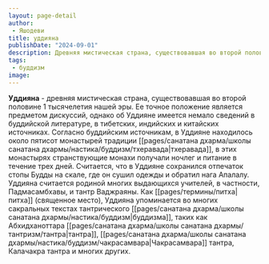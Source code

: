 ```yaml
---
layout: page-detail
author:
 - Яшодеви
title: уддияна
publishDate: "2024-09-01"
description: Древняя мистическая страна, существовавшая во второй половине 1 тысячелетия нашей эры. Ее точное положение является предметом дискуссий, однако об Уддияне имеется немало сведений в буддийской литературе, в тибетских, индийских и китайских источниках. Согласно буддийским источникам, в Уддияне находилось около пятисот монастырей традиции тхеравада, в этих монастырях странствующие монахи получали ночлег и питание в течение трех дней. Считается, что в Уддияне сохранился отпечаток стопы Будды на скале, где он сушил одежды и обратил нага Апалалу. Уддияна считается родиной многих выдающихся учителей, в частности, Падмасамбхавы, и тантр Ваджраяны. Как питха (священное место), Уддияна упоминается во многих сакральных текстах тантрического буддизма, таких как Абхидханоттара тантра, Чакрасамвара тантра, Калачакра тантра и многих других.
tags:
 - буддизм
image: 
---
```

**Уддияна** - древняя мистическая страна, существовавшая во второй половине 1 тысячелетия нашей эры. Ее точное положение является предметом дискуссий, однако об Уддияне имеется немало сведений в буддийской литературе, в тибетских, индийских и китайских источниках. Согласно буддийским источникам, в Уддияне находилось около пятисот монастырей традиции [[pages/санатана дхарма/школы санатана дхармы/настика/буддизм/тхеравада|тхеравада]], в этих монастырях странствующие монахи получали ночлег и питание в течение трех дней. Считается, что в Уддияне сохранился отпечаток стопы Будды на скале, где он сушил одежды и обратил нага Апалалу. Уддияна считается родиной многих выдающихся учителей, в частности, Падмасамбхавы, и тантр Ваджраяны. Как [[pages/термины/питха|питха]] (священное место), Уддияна упоминается во многих сакральных текстах тантрического [[pages/санатана дхарма/школы санатана дхармы/настика/буддизм|буддизма]], таких как Абхидханоттара [[pages/санатана дхарма/школы санатана дхармы/тантризм/тантра|тантра]], [[pages/санатана дхарма/школы санатана дхармы/настика/буддизм/чакрасамвара|Чакрасамвара]] тантра, Калачакра тантра и многих других.

